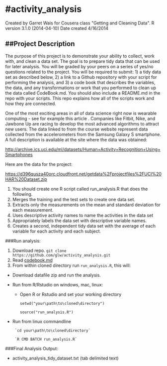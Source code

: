 #activity_analysis
=================
Created by Garret Wais for Cousera class "Getting and Cleaning Data". 
R version 3.1.0 (2014-04-10)
Date created 4/16/2014

##Project Description
--------------------
The purpose of this project is to demonstrate your ability to collect, work with, and clean a data set. The goal is to prepare tidy data that can be used for later analysis. You will be graded by your peers on a series of yes/no questions related to the project. You will be required to submit: 1) a tidy data set as described below, 2) a link to a Github repository with your script for performing the analysis, and 3) a code book that describes the variables, the data, and any transformations or work that you performed to clean up the data called CodeBook.md. You should also include a README.md in the repo with your scripts. This repo explains how all of the scripts work and how they are connected.  

One of the most exciting areas in all of data science right now is wearable computing - see for example this article . Companies like Fitbit, Nike, and Jawbone Up are racing to develop the most advanced algorithms to attract new users. The data linked to from the course website represent data collected from the accelerometers from the Samsung Galaxy S smartphone. A full description is available at the site where the data was obtained: 

http://archive.ics.uci.edu/ml/datasets/Human+Activity+Recognition+Using+Smartphones 

Here are the data for the project: 

https://d396qusza40orc.cloudfront.net/getdata%2Fprojectfiles%2FUCI%20HAR%20Dataset.zip 

1. You should create one R script called run_analysis.R that does the following. 
2. Merges the training and the test sets to create one data set.
3. Extracts only the measurements on the mean and standard deviation for each measurement. 
4. Uses descriptive activity names to name the activities in the data set
5. Appropriately labels the data set with descriptive variable names. 
6. Creates a second, independent tidy data set with the average of each variable for each activity and each subject. 

###Run analysis:
1. Download repo. `git clone https://github.com/glw/activity_analysis.git`
2. Read [codebook.md](https://github.com/glw/activity_analysis/blob/master/CodeBook.md)
3. From within cloned directory run `run_analysis.R`, this will:
 * Download datafile zip and run the analysis.

* Run from R/Rstudio on windows, mac, linux:

     * Open R or Rstudio and set your working directory 
     
       `setwd("your\path\to\cloned\directory")`
     
       `source("run_analysis.R")`

* Run from linux commandline

       `cd your\path\to\cloned\directory`
     
       `R CMD BATCH run_analysis.R`

###Final Analysis Output:
* activity_analysis_tidy_dataset.txt (tab delimited text)
